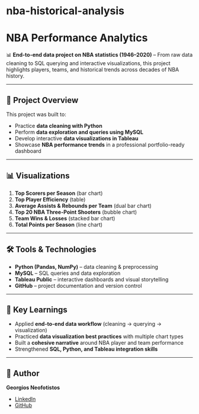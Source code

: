 # nba-historical-analysis
# NBA Performance Analytics

📊 **End-to-end data project on NBA statistics (1946–2020)** – From raw data cleaning to SQL querying and interactive visualizations, this project highlights players, teams, and historical trends across decades of NBA history.

---

## 🔎 Project Overview
This project was built to:  
- Practice **data cleaning with Python**  
- Perform **data exploration and queries using MySQL**  
- Develop interactive **data visualizations in Tableau**  
- Showcase **NBA performance trends** in a professional portfolio-ready dashboard  

---

## 📊 Visualizations
1. **Top Scorers per Season** (bar chart)  
2. **Top Player Efficiency** (table)  
3. **Average Assists & Rebounds per Team** (dual bar chart)  
4. **Top 20 NBA Three-Point Shooters** (bubble chart)  
5. **Team Wins & Losses** (stacked bar chart)  
6. **Total Points per Season** (line chart)  

---

## 🛠 Tools & Technologies
- **Python (Pandas, NumPy)** – data cleaning & preprocessing  
- **MySQL** – SQL queries and data exploration  
- **Tableau Public** – interactive dashboards and visual storytelling  
- **GitHub** – project documentation and version control  

---



## 🚀 Key Learnings
- Applied **end-to-end data workflow** (cleaning → querying → visualization)  
- Practiced **data visualization best practices** with multiple chart types  
- Built a **cohesive narrative** around NBA player and team performance  
- Strengthened **SQL, Python, and Tableau integration skills**  

---

## 👤 Author
**Georgios Neofotistos**  
- [LinkedIn](https://www.linkedin.com/in/george-neofotistos94)  
- [GitHub](https://github.com/GiorgosNeofotistos) 
